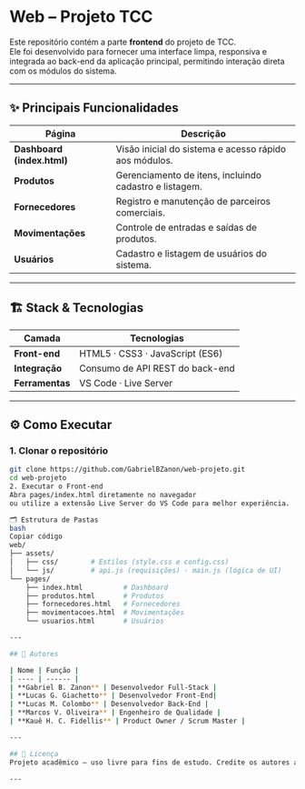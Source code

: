 # **Web – Projeto TCC**

Este repositório contém a parte **frontend** do projeto de TCC.  
Ele foi desenvolvido para fornecer uma interface limpa, responsiva e integrada ao back-end da aplicação principal, permitindo interação direta com os módulos do sistema.

---

## ✨ Principais Funcionalidades

| Página | Descrição |
| ------ | --------- |
| **Dashboard (index.html)** | Visão inicial do sistema e acesso rápido aos módulos. |
| **Produtos** | Gerenciamento de itens, incluindo cadastro e listagem. |
| **Fornecedores** | Registro e manutenção de parceiros comerciais. |
| **Movimentações** | Controle de entradas e saídas de produtos. |
| **Usuários** | Cadastro e listagem de usuários do sistema. |

---

## 🏗️ Stack & Tecnologias

| Camada | Tecnologias |
| ------ | ----------- |
| **Front-end** | HTML5 · CSS3 · JavaScript (ES6) |
| **Integração** | Consumo de API REST do back-end |
| **Ferramentas** | VS Code · Live Server |

---

## ⚙️ Como Executar

### 1. Clonar o repositório
```bash
git clone https://github.com/GabrielBZanon/web-projeto.git
cd web-projeto
2. Executar o Front-end
Abra pages/index.html diretamente no navegador
ou utilize a extensão Live Server do VS Code para melhor experiência.

🗂️ Estrutura de Pastas
bash
Copiar código
web/
├── assets/
│   ├── css/        # Estilos (style.css e config.css)
│   └── js/         # api.js (requisições) · main.js (lógica de UI)
└── pages/
    ├── index.html          # Dashboard
    ├── produtos.html       # Produtos
    ├── fornecedores.html   # Fornecedores
    ├── movimentacoes.html  # Movimentações
    └── usuarios.html       # Usuários

---

## 👥 Autores

| Nome | Função |
| ---- | ------ |
| **Gabriel B. Zanon** | Desenvolvedor Full-Stack |
| **Lucas G. Giachetto** | Desenvolvedor Front-End|
| **Lucas M. Colombo** | Desenvolvedor Back-End |
| **Marcos V. Oliveira** | Engenheiro de Qualidade |
| **Kauê H. C. Fidellis** | Product Owner / Scrum Master |

---

## 📄 Licença
Projeto acadêmico – uso livre para fins de estudo. Credite os autores ao reutilizar.

---
